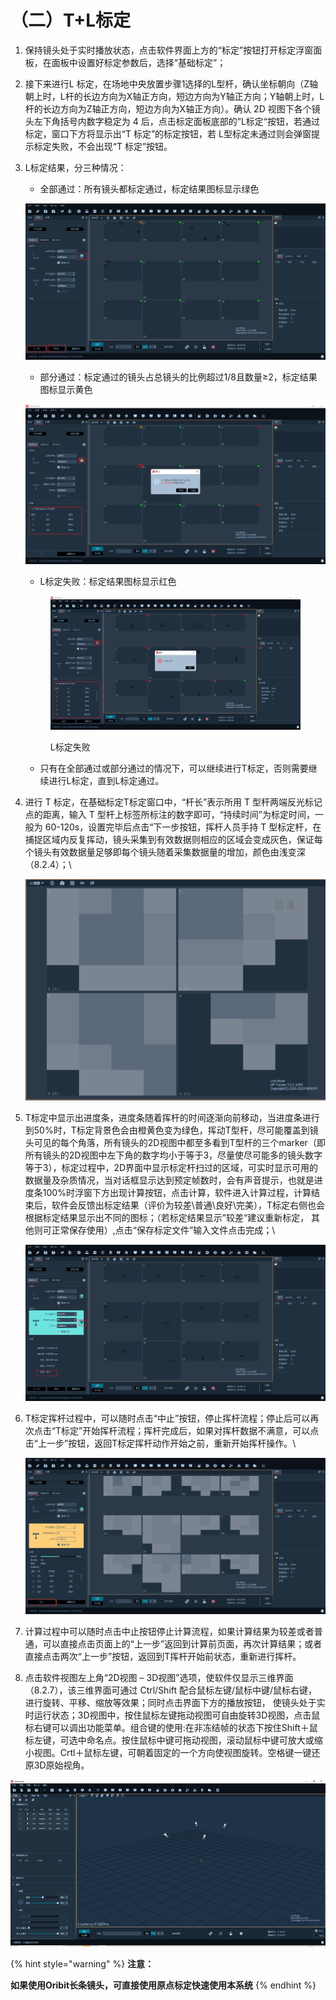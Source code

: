 # （二）T+L标定

1. 保持镜头处于实时播放状态，点击软件界面上方的“标定”按钮打开标定浮窗面板，在面板中设置好标定参数后，选择“基础标定”；
2. 接下来进行L 标定，在场地中央放置步骤1选择的L型杆，确认坐标朝向（Z轴朝上时，L杆的长边方向为X轴正方向，短边方向为Y轴正方向；Y轴朝上时，L杆的长边方向为Z轴正方向，短边方向为X轴正方向）。确认 2D 视图下各个镜头左下角括号内数字稳定为 4 后，点击标定面板底部的”L标定“按钮，若通过标定，窗口下方将显示出“T 标定”的标定按钮，若 L型标定未通过则会弹窗提示标定失败，不会出现“T 标定”按钮。
3.  L标定结果，分三种情况：

    * 全部通过：所有镜头都标定通过，标定结果图标显示绿色

    ![L标定成功](<../.gitbook/assets/1 (3).png>)

    * 部分通过：标定通过的镜头占总镜头的比例超过1/8且数量≥2，标定结果图标显示黄色

    ![L标定部分成功](<../.gitbook/assets/2 (3).png>)

    * L标定失败：标定结果图标显示红色

    <figure><img src="../.gitbook/assets/3 (3).png" alt=""><figcaption><p>L标定失败</p></figcaption></figure>

    * 只有在全部通过或部分通过的情况下，可以继续进行T标定，否则需要继续进行L标定，直到L标定通过。
4.  进行 T 标定，在基础标定T标定窗口中，“杆长”表示所用 T 型杆两端反光标记点的距离，输入 T 型杆上标签所标注的数字即可，“持续时间”为标定时间，一般为 60-120s，设置完毕后点击“下一步按钮，挥杆人员手持 T 型标定杆，在捕捉区域内反复挥动，镜头采集到有效数据则相应的区域会变成灰色，保证每个镜头有效数据量足够即每个镜头随着采集数据量的增加，颜色由浅变深（8.2.4）；\


    ![8.2.4](<../.gitbook/assets/4 (3).png>)
5.  T标定中显示出进度条，进度条随着挥杆的时间逐渐向前移动，当进度条进行到50%时，T标定背景色会由橙黄色变为绿色，挥动T型杆，尽可能覆盖到镜头可见的每个角落，所有镜头的2D视图中都至多看到T型杆的三个marker（即所有镜头的2D视图中左下角的数字均小于等于3，尽量使尽可能多的镜头数字等于3），标定过程中，2D界面中显示标定杆扫过的区域，可实时显示可用的数据量及杂质情况，当对话框显示达到预定帧数时，会有声音提示，也就是进度条100%时浮窗下方出现计算按钮，点击计算，软件进入计算过程，计算结束后，软件会反馈出标定结果（评价为较差\普通\良好\完美），T标定右侧也会根据标定结果显示出不同的图标；（若标定结果显示”较差“建议重新标定， 其他则可正常保存使用）,点击“保存标定文件”输入文件点击完成；\


    ![8.2.5](<../.gitbook/assets/5 (3).png>)
6.  T标定挥杆过程中，可以随时点击“中止”按钮，停止挥杆流程；停止后可以再次点击“T标定”开始挥杆流程；挥杆完成后，如果对挥杆数据不满意，可以点击“上一步”按钮，返回T标定挥杆动作开始之前，重新开始挥杆操作。\


    ![8.2.6](<../.gitbook/assets/6 (2).png>)
7. 计算过程中可以随时点击中止按钮停止计算流程，如果计算结果为较差或者普通，可以直接点击页面上的“上一步”返回到计算前页面，再次计算结果；或者直接点击两次“上一步”按钮，返回到T挥杆开始前状态，重新进行挥杆。
8. 点击软件视图左上角“2D视图 – 3D视图”选项，使软件仅显示三维界面（8.2.7），该三维界面可通过 Ctrl/Shift 配合鼠标左键/鼠标中键/鼠标右键，进行旋转、平移、缩放等效果；同时点击界面下方的播放按钮， 使镜头处于实时运行状态；3D视图中，按住鼠标左键拖动视图可自由旋转3D视图，点击鼠标右键可以调出功能菜单。组合键的使用:在非冻结帧的状态下按住Shift＋鼠标左键，可选中命名点。按住鼠标中键可拖动视图，滚动鼠标中键可放大或缩小视图。Crtl＋鼠标左键，可朝着固定的一个方向使视图旋转。空格键一键还原3D原始视角。

![8.2.7](<../.gitbook/assets/7 (2).png>)



{% hint style="warning" %}
**注意：**

**如果使用Oribit长条镜头，可直接使用原点标定快速使用本系统**
{% endhint %}
